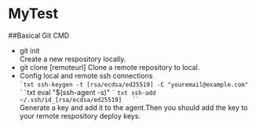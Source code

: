 # MyTest
##Basical Git CMD

* git init   
  Create a new respository locally.
* git clone [remoteurl]
  Clone a remote repository to local.
* Config local and remote ssh connections  
`` `txt
  ssh-keygen -t [rsa/ecdsa/ed25519] -C "youremail@example.com"
`` `  
`` `txt
  eval "$(ssh-agent -s)"
`` `
`` `txt
  ssh-add ~/.ssh/id_[rsa/ecdsa/ed25519]  
`` `  
Generate a key and add it to the agent.Then you should add the key to your remote respository deploy keys.
